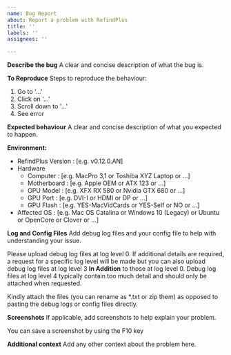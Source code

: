 ```yaml
---
name: Bug Report
about: Report a problem with RefindPlus
title: ''
labels: ''
assignees: ''

---
```


**Describe the bug**
A clear and concise description of what the bug is.

**To Reproduce**
Steps to reproduce the behaviour:
1. Go to '...'
2. Click on '...'
3. Scroll down to '...'
4. See error

**Expected behaviour**
A clear and concise description of what you expected to happen.

**Environment:**
 - RefindPlus Version : [e.g. v0.12.0.AN]
 - Hardware
   * Computer         : [e.g. MacPro 3,1 or Toshiba XYZ Laptop or ...]
   * Motherboard      : [e.g. Apple OEM or ATX 123 or ...]
   * GPU Model        : [e.g. XFX RX 580 or Nvidia GTX 680 or ...]
   * GPU Port         : [e.g. DVI-I or HDMI or DP or ...]
   * GPU Flash        : [e.g. YES-MacVidCards or YES-Self or NO or ...]
 - Affected OS        : [e.g. Mac OS Catalina or Windows 10 (Legacy) or Ubuntu or OpenCore or Clover or ...]

**Log and Config Files**
Add debug log files and your config file to help with understanding your issue.

Please upload debug log files at log level 0. If additional details are required, a request for a specific log level will be made but you can also upload debug log files at log level 3 **In Addition** to those at log level 0. Debug log files at log level 4 typically contain too much detail and should only be attached when requested.

Kindly attach the files (you can rename as *.txt or zip them) as opposed to pasting the debug logs or config files directly.

**Screenshots**
If applicable, add screenshots to help explain your problem.

You can save a screenshot by using the F10 key

**Additional context**
Add any other context about the problem here.
